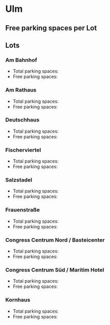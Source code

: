 
# Ulm

## Free parking spaces per Lot

<WorldMap>
  <Marker lat="48.397305" lon="9.993047" labelTopic="parken-dd/parken-dd/Ulm/ulmamrathaus/free" linkTopic="parken-dd/parken-dd/Ulm/ulmamrathaus" />
  <Marker lat="48.397917" lon="9.984545" labelTopic="parken-dd/parken-dd/Ulm/ulmdeutschhaus/free" linkTopic="parken-dd/parken-dd/Ulm/ulmdeutschhaus" />
  <Marker lat="48.396583" lon="9.988355" labelTopic="parken-dd/parken-dd/Ulm/ulmfischerviertel/free" linkTopic="parken-dd/parken-dd/Ulm/ulmfischerviertel" />
  <Marker lat="48.40116" lon="9.990002" labelTopic="parken-dd/parken-dd/Ulm/ulmsalzstadel/free" linkTopic="parken-dd/parken-dd/Ulm/ulmsalzstadel" />
  <Marker lat="48.400979" lon="9.996022" labelTopic="parken-dd/parken-dd/Ulm/ulmfrauenstrasse/free" linkTopic="parken-dd/parken-dd/Ulm/ulmfrauenstrasse" />
  <Marker lat="48.401814" lon="10.001591" labelTopic="parken-dd/parken-dd/Ulm/ulmcongresscentrumnordbasteicenter/free" linkTopic="parken-dd/parken-dd/Ulm/ulmcongresscentrumnordbasteicenter" />
  <Marker lat="48.401223" lon="10.004385" labelTopic="parken-dd/parken-dd/Ulm/ulmcongresscentrumsuedmaritimhotel/free" linkTopic="parken-dd/parken-dd/Ulm/ulmcongresscentrumsuedmaritimhotel" />
  <Marker lat="48.40093" lon="9.99491" labelTopic="parken-dd/parken-dd/Ulm/ulmkornhaus/free" linkTopic="parken-dd/parken-dd/Ulm/ulmkornhaus" />
</WorldMap>

## Lots

### Am Bahnhof

* Total parking spaces: <Value topic="parken-dd/parken-dd/Ulm/ulmambahnhof/total"/>
* Free parking spaces: <Value topic="parken-dd/parken-dd/Ulm/ulmambahnhof/free"/>


### Am Rathaus

* Total parking spaces: <Value topic="parken-dd/parken-dd/Ulm/ulmamrathaus/total"/>
* Free parking spaces: <Value topic="parken-dd/parken-dd/Ulm/ulmamrathaus/free"/>


### Deutschhaus

* Total parking spaces: <Value topic="parken-dd/parken-dd/Ulm/ulmdeutschhaus/total"/>
* Free parking spaces: <Value topic="parken-dd/parken-dd/Ulm/ulmdeutschhaus/free"/>


### Fischerviertel

* Total parking spaces: <Value topic="parken-dd/parken-dd/Ulm/ulmfischerviertel/total"/>
* Free parking spaces: <Value topic="parken-dd/parken-dd/Ulm/ulmfischerviertel/free"/>


### Salzstadel

* Total parking spaces: <Value topic="parken-dd/parken-dd/Ulm/ulmsalzstadel/total"/>
* Free parking spaces: <Value topic="parken-dd/parken-dd/Ulm/ulmsalzstadel/free"/>


### Frauenstraße

* Total parking spaces: <Value topic="parken-dd/parken-dd/Ulm/ulmfrauenstrasse/total"/>
* Free parking spaces: <Value topic="parken-dd/parken-dd/Ulm/ulmfrauenstrasse/free"/>


### Congress Centrum Nord / Basteicenter

* Total parking spaces: <Value topic="parken-dd/parken-dd/Ulm/ulmcongresscentrumnordbasteicenter/total"/>
* Free parking spaces: <Value topic="parken-dd/parken-dd/Ulm/ulmcongresscentrumnordbasteicenter/free"/>


### Congress Centrum Süd / Maritim Hotel

* Total parking spaces: <Value topic="parken-dd/parken-dd/Ulm/ulmcongresscentrumsuedmaritimhotel/total"/>
* Free parking spaces: <Value topic="parken-dd/parken-dd/Ulm/ulmcongresscentrumsuedmaritimhotel/free"/>


### Kornhaus

* Total parking spaces: <Value topic="parken-dd/parken-dd/Ulm/ulmkornhaus/total"/>
* Free parking spaces: <Value topic="parken-dd/parken-dd/Ulm/ulmkornhaus/free"/>

